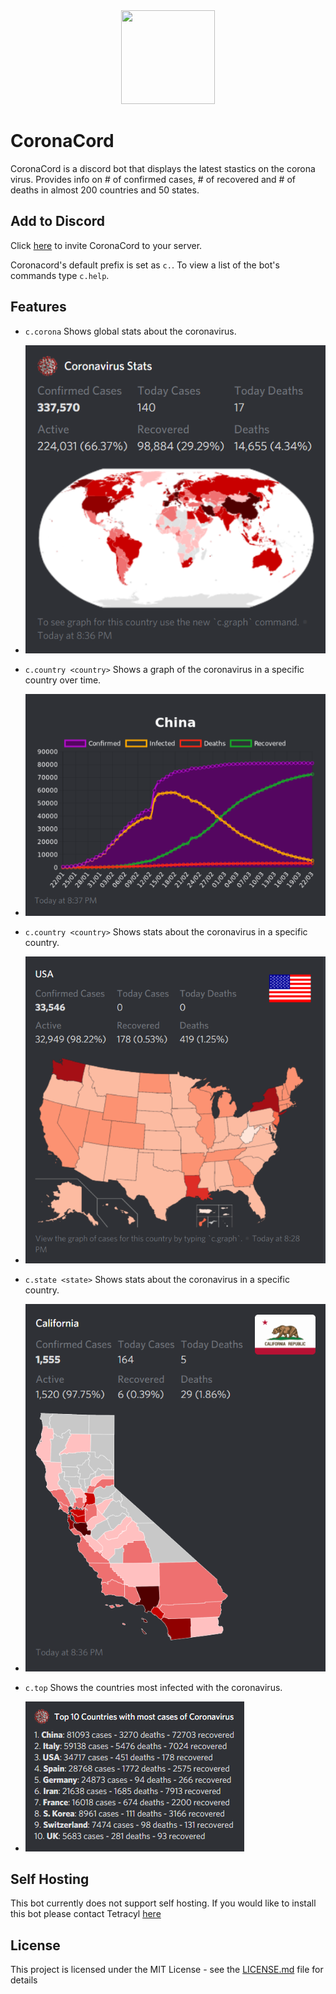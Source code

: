 <div align="center">
    <img src="https://external-content.duckduckgo.com/iu/?u=https%3A%2F%2Fupload.wikimedia.org%2Fwikipedia%2Fcommons%2Fthumb%2F7%2F7c%2F2019-nCoV-CDC-23312.png%2F1200px-2019-nCoV-CDC-23312.png&f=1&nofb=1" width="150px" height="150px" /><br>
</div>

# CoronaCord
CoronaCord is a discord bot that displays the latest stastics on the corona virus. Provides info on # of confirmed cases, # of recovered and # of deaths in almost 200 countries and 50 states.

## Add to Discord
Click [here](https://discordapp.com/oauth2/authorize?client_id=644977600057573389&scope=bot&permissions=347136) to invite CoronaCord to your server. 

Coronacord's default prefix is set as `c.`. To view a list of the bot's commands type `c.help`. 

## Features

* `c.corona` Shows global stats about the coronavirus.

* <img src="./imgs/example2.PNG" alt="Image">

* `c.country <country>` Shows a graph of the coronavirus in a specific country over time.

* <img src="./imgs/example1.PNG" alt="Image">

* `c.country <country>` Shows stats about the coronavirus in a specific country.

* <img src="./imgs/example3.PNG" alt="Image">

* `c.state <state>` Shows stats about the coronavirus in a specific country.

* <img src="./imgs/example4.PNG" alt="Image">

* `c.top` Shows the countries most infected with the coronavirus.

* <img src="./imgs/example5.PNG" alt="Image">

## Self Hosting
This bot currently does not support self hosting. If you would like to install this bot please contact Tetracyl [here](https://discord.gg/9M5qWfy)

## License
This project is licensed under the MIT License - see the [LICENSE.md](LICENSE.md) file for details

